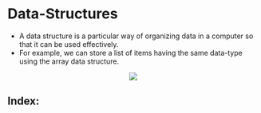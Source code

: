 # Data-Structures

- A data structure is a particular way of organizing data in a computer so that it can be used effectively.
- For example, we can store a list of items having the same data-type using the array data structure.

<div align="center">
  <img src="https://media.geeksforgeeks.org/wp-content/uploads/array-2.png">
</div>

## Index:
